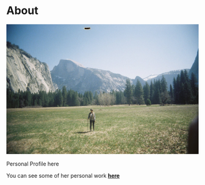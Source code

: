 # About

![](../images/angel_yosemite.jpg)

Personal Profile here

You can see some of her personal work **[here](https://www.angeljodesign.com)**
